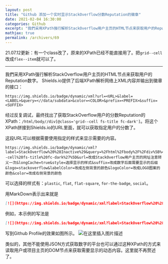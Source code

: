 ```yaml
---
layout: post
title: "Github 添加一个实时显示StackOverflow分数Reputation的徽章"
date: 2021-02-04 16:30:00
categories: Github
excerpt: "我們采用XPath强行解析StackOverflow用户主页的HTML节点来获取用户的Reputation数字。"
mathjax: true
permalink: /archivers/69
---
```


21.07.12更新：有一个class改了，原来的XPath已经不能直接用了。把```grid--cell```改成```flex--item```就可以了。

---

我們采用XPath强行解析StackOverflow用户主页的HTML节点来获取用户的Reputation数字。
Shields.io提供了后端XPath解析网络上XML内容并输出到徽章的接口：
```
https://img.shields.io/badge/dynamic/xml?url=<URL>&label=<LABEL>&query=<//data/subdata>&color=<COLOR>&prefix=<PREFIX>&suffix=<SUFFIX>
```
经过反复调试，最终找出了获取StackOverflow用户的分数Reputation的XPath：```/html/body//div[@class='grid--cell fs-title fc-dark']```。将这个XPath拼接到Shields.io的URL里面，就可以获取指定用户的分数了。

这段URL可以根据需要使用指定的样式来显示需要的内容。
```
https://img.shields.io/badge/dynamic/xml?label=StackOverflow%20%28Inactive%29&query=%2Fhtml%2Fbody%2F%2Fdiv%5B%40class%3D%27grid--cell%20fs-title%20fc-dark%27%5D&url=改成StackOverflow用户主页的网址注意转义一次&longCache=true&style=选择显示的样式&suffix=改成数字后面需要显示的后缀&logo=stackoverflow&labelColor=改成左侧背景的颜色&logoColor=改成LOGO图案的颜色&color=改成右侧背景的颜色
```
可以选择的样式有：```plastic```, ```flat```, ```flat-square```, ```for-the-badge```, ```social```。

用MarkDown表示出来就是
```markdown
[![](https://img.shields.io/badge/dynamic/xml?label=StackOverflow%20%28Inactive%29&query=%2Fhtml%2Fbody%2F%2Fdiv%5B%40class%3D%27grid--cell%20fs-title%20fc-dark%27%5D&url=改成StackOverflow用户主页的网址注意转义一次&longCache=true&style=选择显示的样式&suffix=改成数字后面需要显示的后缀&logo=stackoverflow&labelColor=改成左侧背景的颜色&logoColor=改成LOGO图案的颜色&color=改成右侧背景的颜色)](要链接的StackOverflow用户主页的地址)
```

例如，本示例的写法是
```markdown
[![](https://img.shields.io/badge/dynamic/xml?label=StackOverflow%20%28Inactive%29&query=%2Fhtml%2Fbody%2F%2Fdiv%5B%40class%3D%27grid--cell%20fs-title%20fc-dark%27%5D&url=https%3A%2F%2Fstackoverflow.com%2Fusers%2F14547429%2Fno-5972&longCache=true&style=flat-square&suffix=%20Reputations&logo=stackoverflow&labelColor=f48024&logoColor=white&color=F7A05B)](https://stackoverflow.com/users/14547429/no-5972)
```

写到Github Profile的效果如图所示。
![在这里插入图片描述](https://pic1.xuehuaimg-x.com/proxy/https://img-blog.csdnimg.cn/20210204162052911.jpeg)


类似的，其他不能使用JSON方式获取数字的平台也可以通过这种XPath的方式来读取用户或项目主页的DOM节点来获取需要显示的动态内容。这里就不再赘述了。